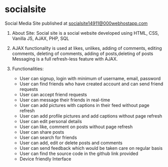 # socialsite
Social Media Site
published at <a href="socialsite14911@000webhostapp.com" target="_blank">socialsite14911@000webhostapp.com</a>

1)  About Site:
      Social site is a social website developed using
      HTML, CSS, Vanilla JS, AJAX, PHP, SQL

2)  AJAX functionality is used at likes, unlikes, adding of comments, editing comments, deleting of comments, adding of posts,deleting of posts
    Messaging is a full refresh-less feature with AJAX.
3) Functionalities:
    * User can signup, login with minimum of username, email, password
    * User can find friends who have created account and can send friend requests
    * User can accept friend requests
    * User can message their friends in real-time
    * User can add pictures with captions in their feed without page refresh
    * User can add profile pictures and add captions without page refresh
    * User can edit personal details
    * User can like, comment on posts without page refresh
    * User can share posts
    * User can search for friends
    * User can add, edit or delete posts and comments
    * User can send feedback which would be taken care on regular basis
    * User can find the source code in the github link provided
    * Device friendly Interface

